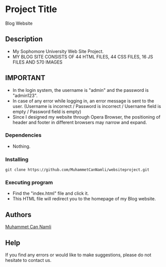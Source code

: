 # Project Title

Blog Website

## Description

* My Sophomore University Web Site Project.
* MY BLOG SITE CONSISTS OF 44 HTML FILES, 44 CSS FILES, 16 JS FILES AND 570 IMAGES

## IMPORTANT

* In the login system, the username is "admin" and the password is "admin123".
* In case of any error while logging in, an error message is sent to the user. (Username is incorrect / Password is incorrect / 
  Username field is empty / Password field is empty)
* Since I designed my website through Opera Browser, the positioning of header and footer in different browsers may narrow and expand.

### Dependencies

* Nothing.

### Installing

```
git clone https://github.com/MuhammetCanNamli/websiteproject.git
```

### Executing program

* Find the "index.html" file and click it. 
* This HTML file will redirect you to the homepage of my Blog website.

## Authors

[Muhammet Can Namli](https://www.linkedin.com/in/muhammet-can-naml%C4%B1-9556311b9/)

## Help
If you find any errors or would like to make suggestions, please do not hesitate to contact us.
